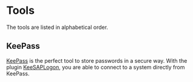 # Tools

The tools are listed in alphabetical order.

## KeePass

[KeePass](https://keepass.info/) is the perfect tool to store passwords in a secure way. With the plugin [KeeSAPLogon](https://keepass.info/plugins.html#keesaplogon), you are able to connect to a system directly from KeePass.
